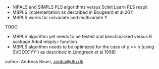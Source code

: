 - NIPALS and SIMPLS PLS algorithms versus Scikit Learn PLS result
- MBPLS implementation as described in Bougeard et al 2011
- MBPLS works for univariate and multivariate Y

TODO
- MBPLS algorithm yet needs to be tested and benchmarked versus R package Ade4 mbpls.r function
- MBPLS algorithm needs to be optimized for the case of p >> n (using SVD(XX'YY') as described in Lindgreen et al 1998) 

author: Andreas Baum, andba@dtu.dk 
